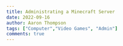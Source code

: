 ```yaml
---
title: Administrating a Minecraft Server
date: 2022-09-16
author: Aaron Thompson
tags: ["Computer","Video Games", "Admin"]
comments: true
---
```


